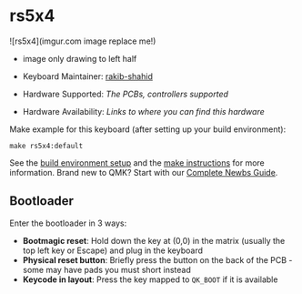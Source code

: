 # rs5x4

![rs5x4](imgur.com image replace me!)

* image only drawing to left half

* Keyboard Maintainer: [rakib-shahid](https://github.com/rakib-shahid)
* Hardware Supported: *The PCBs, controllers supported*
* Hardware Availability: *Links to where you can find this hardware*

Make example for this keyboard (after setting up your build environment):

    make rs5x4:default

See the [build environment setup](https://docs.qmk.fm/#/getting_started_build_tools) and the [make instructions](https://docs.qmk.fm/#/getting_started_make_guide) for more information. Brand new to QMK? Start with our [Complete Newbs Guide](https://docs.qmk.fm/#/newbs).

## Bootloader

Enter the bootloader in 3 ways:

* **Bootmagic reset**: Hold down the key at (0,0) in the matrix (usually the top left key or Escape) and plug in the keyboard
* **Physical reset button**: Briefly press the button on the back of the PCB - some may have pads you must short instead
* **Keycode in layout**: Press the key mapped to `QK_BOOT` if it is available
